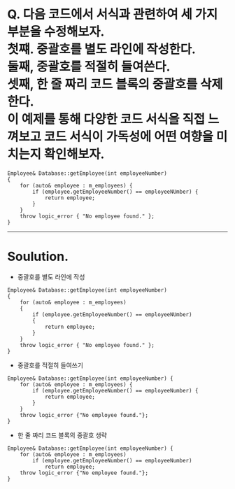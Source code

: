 # Q. 다음 코드에서 서식과 관련하여 세 가지 부분을 수정해보자.<br>첫쨰. 중괄호를 별도 라인에 작성한다.<br>둘째, 중괄호를 적절히 들여쓴다.<br>셋째, 한 줄 짜리 코드 블록의 중괄호를 삭제한다.<br>이 예제를 통해 다양한 코드 서식을 직접 느껴보고 코드 서식이 가독성에 어떤 여향을 미치는지 확인해보자.

```
Employee& Database::getEmployee(int employeeNumber)
{
    for (auto& employee : m_employees) {
        if (employee.getEmployeeNumber() == employeeNUmber) {
            return employee;
        }
    }
    throw logic_error { "No employee found." };
}
```

---

# Soulution. 

- 중괄호를 별도 라인에 작성

```
Employee& Database::getEmployee(int employeeNumber)
{
    for (auto& employee : m_employees)
    {
        if (employee.getEmployeeNumber() == employeeNUmber) 
        {
            return employee;
        }
    }
    throw logic_error { "No employee found." };
}
```

- 중괄호를 적절히 들여쓰기

```
Employee& Database::getEmployee(int employeeNumber) {
    for (auto& employee : m_employees) {
        if (employee.getEmployeeNumber() == employeeNumber) {
            return employee;
        }
    }
    throw logic_error {"No employee found."};
}
```

- 한 줄 짜리 코드 블록의 중괄호 생략

```
Employee& Database::getEmployee(int employeeNumber) {
    for (auto& employee : m_employees) 
        if (employee.getEmployeeNumber() == employeeNumber) 
            return employee;
    throw logic_error {"No employee found."};
}
```